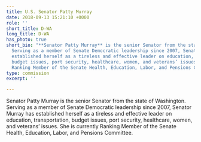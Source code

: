 ```yaml
---
title: U.S. Senator Patty Murray
date: 2018-09-13 15:21:10 +0000
role: ''
short_title: D-WA
long_title: D-WA
has_photo: true
short_bio: "**Senator Patty Murray** is the senior Senator from the state of Washington.
  Serving as a member of Senate Democratic leadership since 2007, Senator Murray has
  established herself as a tireless and effective leader on education, transportation,
  budget issues, port security, healthcare, women, and veterans’ issues. She is currently
  Ranking Member of the Senate Health, Education, Labor, and Pensions Committee."
type: commission
excerpt: ''

---
```

Senator Patty Murray is the senior Senator from the state of Washington. Serving as a member of Senate Democratic leadership since 2007, Senator Murray has established herself as a tireless and effective leader on education, transportation, budget issues, port security, healthcare, women, and veterans’ issues. She is currently Ranking Member of the Senate Health, Education, Labor, and Pensions Committee.